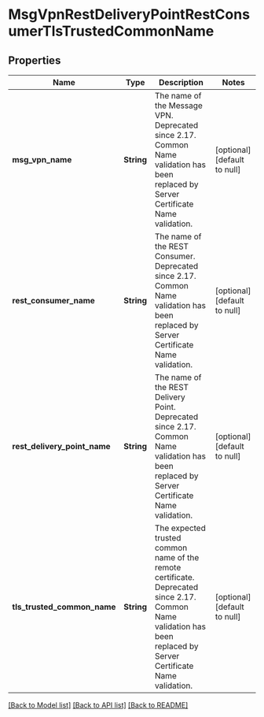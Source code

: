 # MsgVpnRestDeliveryPointRestConsumerTlsTrustedCommonName

## Properties
Name | Type | Description | Notes
------------ | ------------- | ------------- | -------------
**msg_vpn_name** | **String** | The name of the Message VPN. Deprecated since 2.17. Common Name validation has been replaced by Server Certificate Name validation. | [optional] [default to null]
**rest_consumer_name** | **String** | The name of the REST Consumer. Deprecated since 2.17. Common Name validation has been replaced by Server Certificate Name validation. | [optional] [default to null]
**rest_delivery_point_name** | **String** | The name of the REST Delivery Point. Deprecated since 2.17. Common Name validation has been replaced by Server Certificate Name validation. | [optional] [default to null]
**tls_trusted_common_name** | **String** | The expected trusted common name of the remote certificate. Deprecated since 2.17. Common Name validation has been replaced by Server Certificate Name validation. | [optional] [default to null]

[[Back to Model list]](../README.md#documentation-for-models) [[Back to API list]](../README.md#documentation-for-api-endpoints) [[Back to README]](../README.md)


